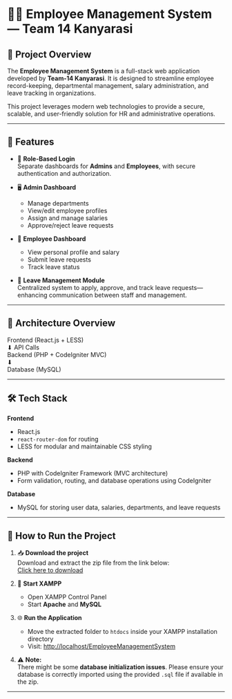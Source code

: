 # 🧑‍💼 Employee Management System — Team 14 Kanyarasi

## 📌 Project Overview

The **Employee Management System** is a full-stack web application developed by **Team-14 Kanyarasi**. It is designed to streamline employee record-keeping, departmental management, salary administration, and leave tracking in organizations. 

This project leverages modern web technologies to provide a secure, scalable, and user-friendly solution for HR and administrative operations.

---

## 🚀 Features

- 🔐 **Role-Based Login**  
  Separate dashboards for **Admins** and **Employees**, with secure authentication and authorization.

- 🖥️ **Admin Dashboard**  
  - Manage departments  
  - View/edit employee profiles  
  - Assign and manage salaries  
  - Approve/reject leave requests  

- 👤 **Employee Dashboard**  
  - View personal profile and salary  
  - Submit leave requests  
  - Track leave status

- 📆 **Leave Management Module**  
  Centralized system to apply, approve, and track leave requests—enhancing communication between staff and management.

---

## 🔧 Architecture Overview

Frontend (React.js + LESS)  
          ⬇ API Calls  
Backend (PHP + CodeIgniter MVC)  
          ⬇  
Database (MySQL)

---

## 🛠️ Tech Stack

**Frontend**  
- React.js  
- `react-router-dom` for routing  
- LESS for modular and maintainable CSS styling  

**Backend**  
- PHP with CodeIgniter Framework (MVC architecture)  
- Form validation, routing, and database operations using CodeIgniter  

**Database**  
- MySQL for storing user data, salaries, departments, and leave requests

---

## 🧪 How to Run the Project

1. 📥 **Download the project**  
   Download and extract the zip file from the link below:  
   [Click here to download](https://drive.google.com/file/d/1Cd4rjaPPzWDSixNt3FKi70kqjbmCmjTN/view?usp=sharing)

2. 🧰 **Start XAMPP**  
   - Open XAMPP Control Panel  
   - Start **Apache** and **MySQL**

3. 🌐 **Run the Application**  
   - Move the extracted folder to `htdocs` inside your XAMPP installation directory  
   - Visit: [http://localhost/EmployeeManagementSystem](http://localhost/EmployeeManagementSystem)

4. ⚠️ **Note:**  
   There might be some **database initialization issues**. Please ensure your database is correctly imported using the provided `.sql` file if available in the zip.

---

